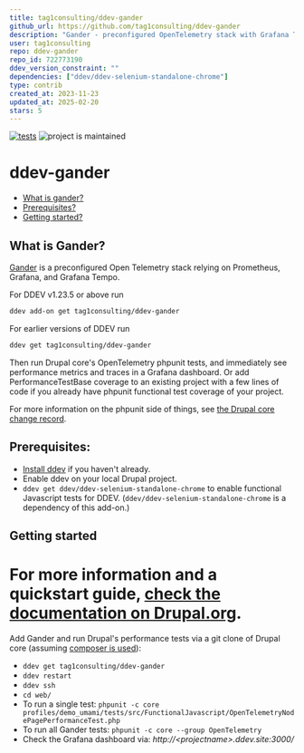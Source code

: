 ```yaml
---
title: tag1consulting/ddev-gander
github_url: https://github.com/tag1consulting/ddev-gander
description: "Gander - preconfigured OpenTelemetry stack with Grafana Tempo / Prometheus for performance testing"
user: tag1consulting
repo: ddev-gander
repo_id: 722773190
ddev_version_constraint: ""
dependencies: ["ddev/ddev-selenium-standalone-chrome"]
type: contrib
created_at: 2023-11-23
updated_at: 2025-02-20
stars: 5
---
```


[![tests](https://github.com/tag1consulting/ddev-gander/actions/workflows/tests.yml/badge.svg)](https://github.com/tag1consulting/ddev-gander/actions/workflows/tests.yml) ![project is maintained](https://img.shields.io/maintenance/yes/2024.svg)

# ddev-gander <!-- omit in toc -->

* [What is gander?](#what-is-ddev-gander)
* [Prerequisites?](#prerequisites)
* [Getting started?](#getting-started)

## What is Gander?

[Gander](https://www.tag1consulting.com/gander) is a preconfigured Open Telemetry stack relying on Prometheus, Grafana, and Grafana Tempo.

For DDEV v1.23.5 or above run

```sh
ddev add-on get tag1consulting/ddev-gander
```

For earlier versions of DDEV run

```sh
ddev get tag1consulting/ddev-gander
```

Then run Drupal core's OpenTelemetry phpunit tests, and immediately see performance metrics and traces in a Grafana dashboard. Or add PerformanceTestBase coverage to an existing project with a few lines of code if you already have phpunit functional test coverage of your project.

For more information on the phpunit side of things, see [the Drupal core change record](https://www.drupal.org/node/3366904).

## Prerequisites:
* [Install ddev](https://ddev.readthedocs.io/en/latest/users/install/ddev-installation/) if you haven't already.
* Enable ddev on your local Drupal project.
* `ddev get ddev/ddev-selenium-standalone-chrome` to enable functional Javascript tests for DDEV. (`ddev/ddev-selenium-standalone-chrome` is a dependency of this add-on.)

## Getting started
For more information and a quickstart guide, [check the documentation on Drupal.org](https://www.drupal.org/docs/develop/automated-testing/performance-tests).
=======
Add Gander and run Drupal's performance tests via a git clone of Drupal core (assuming [composer is 
used](https://www.drupal.org/docs/develop/using-composer/manage-dependencies)):
* `ddev get tag1consulting/ddev-gander`
* `ddev restart`
* `ddev ssh`
* `cd web/`
* To run a single test: `phpunit -c core profiles/demo_umami/tests/src/FunctionalJavascript/OpenTelemetryNodePagePerformanceTest.php`
* To run all Gander tests: `phpunit -c core --group OpenTelemetry`
* Check the Grafana dashboard via: _http://\<projectname\>.ddev.site:3000/_
